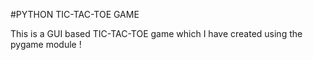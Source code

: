 #PYTHON TIC-TAC-TOE GAME

This is a GUI based TIC-TAC-TOE game which I have created using the pygame module !
